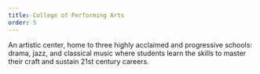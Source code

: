 ```yaml
---
title: College of Performing Arts
order: 5
---
```


An artistic center, home to three highly acclaimed and progressive schools: drama, jazz, and classical music where students learn the skills to master their craft and sustain 21st century careers.
